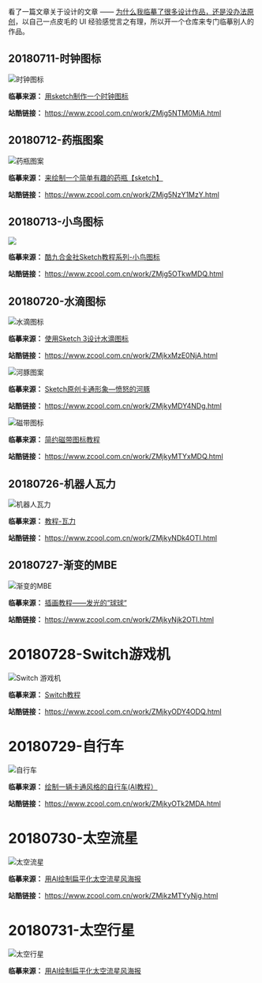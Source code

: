 看了一篇文章关于设计的文章 —— [为什么我临摹了很多设计作品，还是没办法原创](https://www.uisdc.com/copy-not-lead-to-original#loopNav)，以自己一点皮毛的 UI 经验感觉言之有理，所以开一个仓库来专门临摹别人的作品。



## 20180711-时钟图标

![时钟图标](images/20180711-时钟图标.png)

**临摹来源：** [用sketch制作一个时钟图标](http://www.ui.cn/detail/102863.html)

**站酷链接：** https://www.zcool.com.cn/work/ZMjg5NTM0MjA.html



## 20180712-药瓶图案

![药瓶图案](images/20180712-药瓶图案.png)

**临摹来源：** [来绘制一个简单有趣的药瓶【sketch】](http://www.xueui.cn/tutorials/sketch-interesting-bottle.html)

**站酷链接：** https://www.zcool.com.cn/work/ZMjg5NzY1MzY.html



## 20180713-小鸟图标

![](images/20180713-小鸟图标.png)

**临摹来源：** [酷九合金社Sketch教程系列-小鸟图标](https://www.zcool.com.cn/article/ZODU0MzY.html)

**站酷链接：** https://www.zcool.com.cn/work/ZMjg5OTkwMDQ.html




## 20180720-水滴图标

![水滴图标](images/20180720-水滴图标.png)

**临摹来源：** [使用Sketch 3设计水滴图标](http://www.ui.cn/detail/34282.html)

**站酷链接：** https://www.zcool.com.cn/work/ZMjkxMzE0NjA.html



![河豚图案](images/20180724-河豚图案.png)

**临摹来源：** [Sketch原创卡通形象—愤怒的河豚](http://www.ui.cn/detail/191138.html)

**站酷链接：** https://www.zcool.com.cn/work/ZMjkyMDY4NDg.html



![磁带图标](images/20180725-磁带图标.png)

**临摹来源：** [简约磁带图标教程](http://www.xueui.cn/tutorials/other-tutorials/cidai.html)

**站酷链接：** https://www.zcool.com.cn/work/ZMjkyMTYxMDQ.html



## 20180726-机器人瓦力

![机器人瓦力](images/20180726-瓦力.png)

**临摹来源：** [教程-瓦力](http://www.xueui.cn/tutorials/walli_course.html)

**站酷链接：** https://www.zcool.com.cn/work/ZMjkyNDk4OTI.html



## 20180727-渐变的MBE

![渐变的MBE](images/20180727-渐变的MBE.png)

**临摹来源：** [插画教程——发光的“球球“](http://www.ui.cn/detail/212925.html)

**站酷链接：** https://www.zcool.com.cn/work/ZMjkyNjk2OTI.html



# 20180728-Switch游戏机

![Switch 游戏机](images/20180728-Switch游戏机.png)

**临摹来源：** [Switch教程](http://www.xueui.cn/tutorials/switch180111.html)

**站酷链接：** https://www.zcool.com.cn/work/ZMjkyODY4ODQ.html



# 20180729-自行车

![自行车](images/20180729-自行车.png)

**临摹来源：** [绘制一辆卡通风格的自行车(AI教程）](http://www.xueui.cn/tutorials/illustrator-tutorials/draw-a-cartoon-style-bike-ai-tutorial.html)

**站酷链接：** https://www.zcool.com.cn/work/ZMjkyOTk2MDA.html



# 20180730-太空流星

![太空流星](images/20180730-太空流星.png)

**临摹来源：** [用AI绘制扁平化太空流星风海报](http://www.xueui.cn/tutorials/using-ai-to-draw-flat-space-meteor-wind-posters.html)

**站酷链接：** https://www.zcool.com.cn/work/ZMjkzMTYyNjg.html

# 20180731-太空行星

![太空行星](images/20180731-太空行星.png)

**临摹来源：** [用AI绘制扁平化太空流星风海报](http://www.xueui.cn/tutorials/using-ai-to-draw-flat-space-meteor-wind-posters.html)

